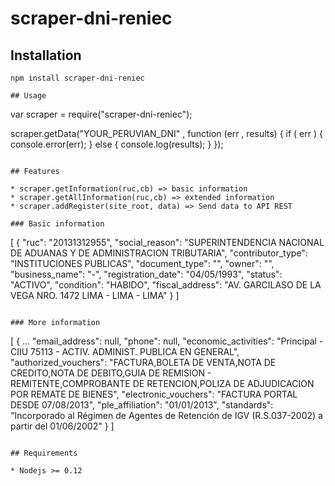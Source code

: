 # scraper-dni-reniec

## Installation
```
npm install scraper-dni-reniec

## Usage
```
var scraper = require("scraper-dni-reniec");

scraper.getData("YOUR_PERUVIAN_DNI" , function (err , results) {
    if ( err ) {
        console.error(err);
    } else {
        console.log(results);
    }
});

```

## Features

* scraper.getInformation(ruc,cb) => basic information
* scraper.getAllInformation(ruc,cb) => extended information
* scraper.addRegister(site_root, data) => Send data to API REST

### Basic information

```
[
    {
        "ruc": "20131312955",
        "social_reason": "SUPERINTENDENCIA NACIONAL DE ADUANAS Y DE ADMINISTRACION TRIBUTARIA",
        "contributor_type": "INSTITUCIONES PUBLICAS",
        "document_type": "",
        "owner": "",
        "business_name": "-",
        "registration_date": "04/05/1993",
        "status": "ACTIVO",
        "condition": "HABIDO",
        "fiscal_address": "AV. GARCILASO DE LA VEGA NRO. 1472 LIMA - LIMA - LIMA"
    }
]
```

### More information

```
[
    {
        ...
        "email_address": null,
        "phone": null,
        "economic_activities": "Principal - CIIU 75113 - ACTIV. ADMINIST. PUBLICA EN GENERAL",
        "authorized_vouchers": "FACTURA,BOLETA DE VENTA,NOTA DE CREDITO,NOTA DE DEBITO,GUIA DE REMISION - REMITENTE,COMPROBANTE DE  RETENCION,POLIZA DE ADJUDICACION POR REMATE DE BIENES",
        "electronic_vouchers": "FACTURA PORTAL DESDE 07/08/2013",
        "ple_affiliation": "01/01/2013",
        "standards": "Incorporado al Régimen de Agentes de Retención de IGV (R.S.037-2002) a partir del 01/06/2002"
    }
]
```

## Requirements

* Nodejs >= 0.12


